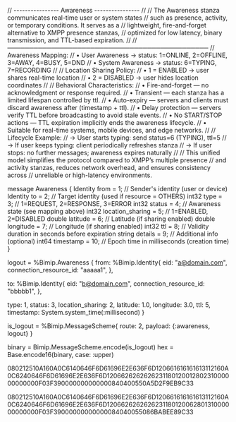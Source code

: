 // ---------------- Awareness ----------------
//
// The Awareness stanza communicates real-time user or system states
// such as presence, activity, or temporary conditions. It serves as a
// lightweight, fire-and-forget alternative to XMPP presence stanzas,
// optimized for low latency, binary transmission, and TTL-based expiration.
//
// ──────────────────────────────────────────────
// Awareness Mapping:
// • User Awareness → status: 1=ONLINE, 2=OFFLINE, 3=AWAY, 4=BUSY, 5=DND
// • System Awareness → status: 6=TYPING, 7=RECORDING
//
// Location Sharing Policy:
// • 1 = ENABLED → user shares real-time location
// • 2 = DISABLED → user hides location coordinates
//
// Behavioral Characteristics:
// • Fire-and-forget — no acknowledgment or response required.
// • Transient — each stanza has a limited lifespan controlled by ttl.
// • Auto-expiry — servers and clients must discard awareness after (timestamp + ttl).
// • Delay protection — servers verify TTL before broadcasting to avoid stale events.
// • No START/STOP actions — TTL expiration implicitly ends the awareness lifecycle.
// • Suitable for real-time systems, mobile devices, and edge networks.
//
// Lifecycle Example:
// → User starts typing: send status=6 (TYPING), ttl=5
// → If user keeps typing: client periodically refreshes stanza
// → If user stops: no further messages; awareness expires naturally
//
// This unified model simplifies the protocol compared to XMPP’s multiple presence
// and activity stanzas, reduces network overhead, and ensures consistency across
// unreliable or high-latency environments.

message Awareness {
Identity from = 1; // Sender's identity (user or device)
Identity to = 2; // Target identity (used if resource = OTHERS)
int32 type = 3; // 1=REQUEST, 2=RESPONSE, 3=ERROR
int32 status = 4; // Awareness state (see mapping above)
int32 location_sharing = 5; // 1=ENABLED, 2=DISABLED
double latitude = 6; // Latitude (if sharing enabled)
double longitude = 7; // Longitude (if sharing enabled)
int32 ttl = 8; // Validity duration in seconds before expiration
string details = 9; // Additional info (optional)
int64 timestamp = 10; // Epoch time in milliseconds (creation time)
}

logout = %Bimip.Awareness {
from: %Bimip.Identity{
eid: "a@domain.com",
connection_resource_id: "aaaaa1",
},

to: %Bimip.Identity{
eid: "b@domain.com",
connection_resource_id: "bbbbb1",
},

type: 1,
status: 3,
location_sharing: 2,
latitude: 1.0,
longitude: 3.0,
ttl: 5,
timestamp: System.system_time(:millisecond)
}

is_logout = %Bimip.MessageScheme{
route: 2,
payload: {:awareness, logout}
}

binary = Bimip.MessageScheme.encode(is_logout)
hex = Base.encode16(binary, case: :upper)

080212510A160A0C6140646F6D61696E2E636F6D120661616161613112160A0C6240646F6D61696E2E636F6D120662626262623118012001280231000000000000F03F390000000000000840400550A5D2F9EB9C33

080212510A160A0C6140646F6D61696E2E636F6D120661616161613112160A0C6240646F6D61696E2E636F6D120662626262623118012006280131000000000000F03F39000000000000084040055086BABEE89C33

